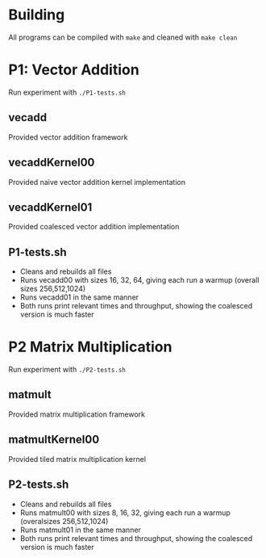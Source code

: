 # Building
All programs can be compiled with `make` and cleaned with `make clean`

# P1: Vector Addition
Run experiment with `./P1-tests.sh`
## vecadd
Provided vector addition framework

## vecaddKernel00
Provided naive vector addition kernel implementation

## vecaddKernel01
Provided coalesced vector addition implementation

## P1-tests.sh 
- Cleans and rebuilds all files 
- Runs vecadd00 with sizes 16, 32, 64, giving each run a warmup (overall sizes 256,512,1024)
- Runs vecadd01 in the same manner
- Both runs print relevant times and throughput, showing the coalesced version is much faster

# P2 Matrix Multiplication
Run experiment with `./P2-tests.sh`

## matmult
Provided matrix multiplication framework

## matmultKernel00
Provided tiled matrix multiplication kernel

## P2-tests.sh
- Cleans and rebuilds all files 
- Runs matmult00 with sizes 8, 16, 32, giving each run a warmup (overalsizes 256,512,1024)
- Runs matmult01 in the same manner
- Both runs print relevant times and throughput, showing the coalesced version is much faster
